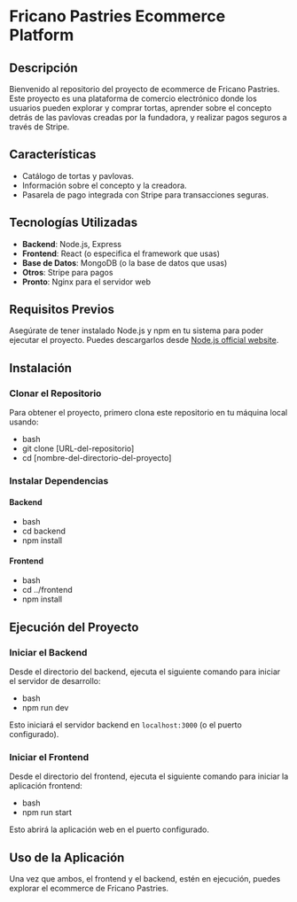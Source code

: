 # Fricano Pastries Ecommerce Platform

## Descripción
Bienvenido al repositorio del proyecto de ecommerce de Fricano Pastries. Este proyecto es una plataforma de comercio electrónico donde los usuarios pueden explorar y comprar tortas, aprender sobre el concepto detrás de las pavlovas creadas por la fundadora, y realizar pagos seguros a través de Stripe.

## Características
- Catálogo de tortas y pavlovas.
- Información sobre el concepto y la creadora.
- Pasarela de pago integrada con Stripe para transacciones seguras.

## Tecnologías Utilizadas
- **Backend**: Node.js, Express
- **Frontend**: React (o especifica el framework que usas)
- **Base de Datos**: MongoDB (o la base de datos que usas)
- **Otros**: Stripe para pagos
- **Pronto**:  Nginx para el servidor web

## Requisitos Previos
Asegúrate de tener instalado Node.js y npm en tu sistema para poder ejecutar el proyecto. Puedes descargarlos desde [Node.js official website](https://nodejs.org/).

## Instalación

### Clonar el Repositorio
Para obtener el proyecto, primero clona este repositorio en tu máquina local usando:
- bash
- git clone [URL-del-repositorio]
- cd [nombre-del-directorio-del-proyecto]

### Instalar Dependencias

#### Backend
- bash
- cd backend
- npm install

#### Frontend

- bash
- cd ../frontend
- npm install

## Ejecución del Proyecto

### Iniciar el Backend
Desde el directorio del backend, ejecuta el siguiente comando para iniciar el servidor de desarrollo:
- bash
- npm run dev

Esto iniciará el servidor backend en `localhost:3000` (o el puerto configurado).

### Iniciar el Frontend
Desde el directorio del frontend, ejecuta el siguiente comando para iniciar la aplicación frontend:
- bash
- npm run start

Esto abrirá la aplicación web en el puerto configurado.

## Uso de la Aplicación
Una vez que ambos, el frontend y el backend, estén en ejecución, puedes explorar el ecommerce de Fricano Pastries.

